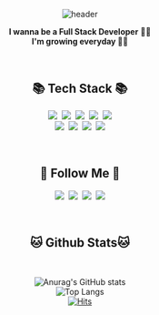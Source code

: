 <div align="center">

![header](https://capsule-render.vercel.app/api?type=waving&color=gradient&height=210&section=header&text=Jieun%20Jeong&fontColor=000000&fontSize=80&fontAlign=50&fontAlignY=32&desc=jieun9999's%20Github%20Profile&descSize=25&descAlign=75&descAlignY=55)

<p align="center">
  <b>I wanna be a Full Stack Developer</b> 👩‍💻 <br>
  <b>I'm growing everyday </b> 🏃‍♂️
</p>
<br>

## 📚 Tech Stack 📚
<p align="center">
  <img src="https://img.shields.io/badge/HTML-E34F26?style=flat-square&logo=HTML5&logoColor=white"/>&nbsp
  <img src="https://img.shields.io/badge/CSS3-F68212?style=flat-square&logo=CSS3&logoColor=white"/>&nbsp
  <img src="https://img.shields.io/badge/Javascript-ffb13b?style=flat-square&logo=javascript&logoColor=white"/>&nbsp 
  <img src="https://img.shields.io/badge/Typescript-3178C6?style=flat-square&logo=Typescript&logoColor=white"/>&nbsp
  <img src="https://img.shields.io/badge/React-61DAFB?style=flat-square&logo=React&logoColor=white"/> 

  <br>
  <img src="https://img.shields.io/badge/Java-007396?style=flat-square&logo=Conda-Forge&logoColor=white"/>&nbsp
  <img src="https://img.shields.io/badge/Android Studio-3DDC84?style=flat-square&logo=Android Studio&logoColor=white"/>&nbsp
  <img src="https://img.shields.io/badge/PHP-777BB4?style=flat-square&logo=php&logoColor=white"/>&nbsp
  <img src="https://img.shields.io/badge/mysql-4479A1?style=flat-square&logo=Mysql&logoColor=white">

  <br>
</p>
<br>

## 🔎 Follow Me 🔎
<p align="center">
  <a href="https://kindjjee.tistory.com/"><img src="https://img.shields.io/badge/Tistory-000000?style=flat-square&logo=Tistory&logoColor=white"></a>&nbsp
  <a href="https://instagram.com/jing_niya?igshid=NGVhN2U2NjQ0Yg%3D%3D&utm_source=qr"><img src="https://img.shields.io/badge/Instagram-E4405F?style=flat-square&logo=Instagram&logoColor=white"/></a>&nbsp
  <a href="mailto:kindjjee@gmail.com"><img src="https://img.shields.io/badge/Gmail-EA4335?style=flat-square&logo=Gmail&logoColor=white"></a>&nbsp
  <a href="https://www.youtube.com/channel/UC4Ko_m_nFSA8QgLomoF5b1w"><img src="https://img.shields.io/badge/Youtube-ff0000?style=flat-square&logo=Youtube&logoColor=white"></a>

</p>
<br>

## 🐱 Github Stats🐱
<br>

![Anurag's GitHub stats](https://github-readme-stats.vercel.app/api?username=jieun9999&show_icons=true&theme=tokyonight)
<br>
![Top Langs](https://github-readme-stats.vercel.app/api/top-langs/?username=jieun9999&layout=compact&theme=tokyonight)
<br>
[![Hits](https://hits.seeyoufarm.com/api/count/incr/badge.svg?url=https%3A%2F%2Fgithub.com%2Fjieun9999&count_bg=%23FFBEEC&title_bg=%23FFE5E5&icon=&icon_color=%23E7E7E7&title=hits&edge_flat=false)](https://hits.seeyoufarm.com)

</div>
